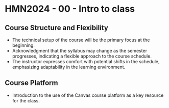 # HMN2024 - 00 - Intro to class

## Course Structure and Flexibility
- The technical setup of the course will be the primary focus at the beginning.
- Acknowledgment that the syllabus may change as the semester progresses, indicating a flexible approach to the course schedule.
- The instructor expresses comfort with potential shifts in the schedule, emphasizing adaptability in the learning environment.

## Course Platform
- Introduction to the use of the Canvas course platform as a key resource for the class.